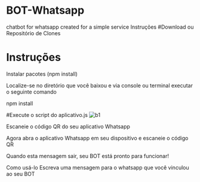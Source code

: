 # BOT-Whatsapp
chatbot for whatsapp created for a simple service
Instruções
#Download ou Repositório de Clones
<h1> Instruções </h1>
Instalar pacotes (npm install)

Localize-se no diretório que você baixou e via console ou terminal executar o seguinte comando

npm install

#Execute o script do aplicativo.js
![b1](https://user-images.githubusercontent.com/71909065/134195040-ba030478-8e20-4d8c-9fb2-4b85266a08c7.png)

Escaneie o código QR do seu aplicativo Whatsapp

Agora abra o aplicativo Whatsapp em seu dispositivo e escaneie o código QR

Quando esta mensagem sair, seu BOT está pronto para funcionar!

Como usá-lo
Escreva uma mensagem para o whatsapp que você vinculou ao seu BOT
